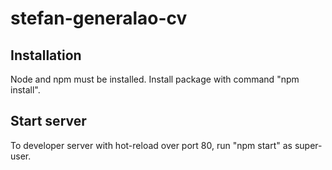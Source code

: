 # stefan-generalao-cv
## Installation
Node and npm must be installed.
Install package with command "npm install".

## Start server
To developer server with hot-reload over port 80, run "npm start" as super-user.

